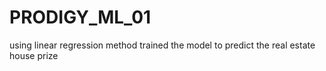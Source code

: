 # PRODIGY_ML_01
using linear regression method trained the model to predict the real estate house prize 
